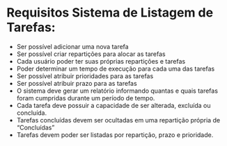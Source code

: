 # Requisitos Sistema de Listagem de Tarefas:

- Ser possível adicionar uma nova tarefa
- Ser possível criar repartições para alocar as tarefas
- Cada usuário poder ter suas próprias repartições e tarefas
- Poder determinar um tempo de execução para cada uma das tarefas
- Ser possível atribuir prioridades para as tarefas
- Ser possível atribuir prazo para as tarefas
- O sistema deve gerar um relatório informando quantas e quais tarefas foram cumpridas durante um período de tempo.
- Cada tarefa deve possuir a capacidade de ser alterada, excluída ou concluída.
- Tarefas concluídas devem ser ocultadas em uma repartição própria de “Concluídas”
- Tarefas devem poder ser listadas por repartição, prazo e prioridade.
